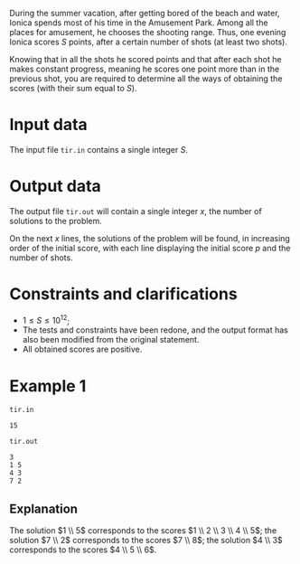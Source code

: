During the summer vacation, after getting bored of the beach and water, Ionica spends most of his time in the Amusement Park. Among all the places for amusement, he chooses the shooting range. Thus, one evening Ionica scores $S$ points, after a certain number of shots (at least two shots).

Knowing that in all the shots he scored points and that after each shot he makes constant progress, meaning he scores one point more than in the previous shot, you are required to determine all the ways of obtaining the scores (with their sum equal to $S$).

# Input data

The input file `tir.in` contains a single integer $S$.

# Output data

The output file `tir.out` will contain a single integer $x$, the number of solutions to the problem.

On the next $x$ lines, the solutions of the problem will be found, in increasing order of the initial score, with each line displaying the initial score $p$ and the number of shots.

# Constraints and clarifications

* $1 \leq S \leq 10^{12}$;
* The tests and constraints have been redone, and the output format has also been modified from the original statement.
* All obtained scores are positive.

# Example 1

`tir.in`
```
15
```

`tir.out`
```
3
1 5
4 3
7 2
```

## Explanation

The solution $1 \\ 5$ corresponds to the scores $1 \\ 2 \\ 3 \\ 4 \\ 5$; the solution $7 \\ 2$ corresponds to the scores $7 \\ 8$; the solution $4 \\ 3$ corresponds to the scores $4 \\ 5 \\ 6$.
